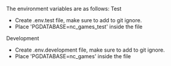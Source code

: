The environment variables are as follows:
Test

- Create .env.test file, make sure to add to git ignore.
- Place 'PGDATABASE=nc_games_test' inside the file

Development

- Create .env.development file, make sure to add to git ignore.
- Place 'PGDATABASE=nc_games' inside the file
